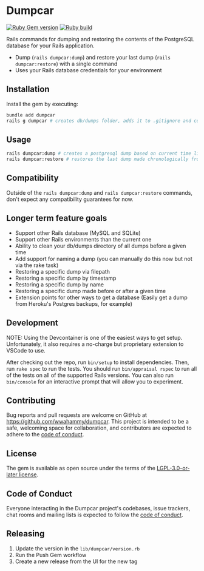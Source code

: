 # Dumpcar

[![Ruby Gem version](https://badge.fury.io/rb/dumpcar.svg)](https://rubygems.org/gems/dumpcar) [![Ruby build](https://github.com/wwahammy/dumpcar/actions/workflows/main.yml/badge.svg)](https://github.com/wwahammy/dumpcar/actions/workflows/main.yml)

Rails commands for dumping and restoring the contents of the PostgreSQL database for your Rails application.

- Dump (`rails dumpcar:dump`) and restore your last dump (`rails dumpcar:restore`) with a single command
- Uses your Rails database credentials for your environment

## Installation

Install the gem by executing:

```bash
bundle add dumpcar
rails g dumpcar # creates db/dumps folder, adds it to .gitignore and commits
```

## Usage

```bash
rails dumpcar:dump # creates a postgresql dump based on current time like db/dumps/20250601022124.dump
rails dumpcar:restore # restores the last dump made chronologically from the db/dumps directory
```

## Compatibility

Outside of the `rails dumpcar:dump` and `rails dumpcar:restore` commands, don't expect any compatibility guarantees for now.

## Longer term feature goals

- Support other Rails database (MySQL and SQLite)
- Support other Rails environments than the current one
- Ability to clean your db/dumps directory of all dumps before a given time
- Add support for naming a dump (you can manually do this now but not via the rake task)
- Restoring a specific dump via filepath
- Restoring a specific dump by timestamp
- Restoring a specific dump by name
- Restoring a specific dump made before or after a given time
- Extension points for other ways to get a database (Easily get a dump from Heroku's Postgres backups, for example)

## Development

NOTE: Using the Devcontainer is one of the easiest ways to get setup. Unfortunately, it also requires a no-charge but proprietary
extension to VSCode to use.

After checking out the repo, run `bin/setup` to install dependencies. Then, run `rake spec` to run the tests. You should run `bin/appraisal rspec` to run all of the tests on all of the supported Rails versions. You can also run `bin/console` for an interactive prompt that will allow you to experiment.

## Contributing

Bug reports and pull requests are welcome on GitHub at https://github.com/wwahammy/dumpcar. This project is intended to be a safe, welcoming space for collaboration, and contributors are expected to adhere to the [code of conduct](https://github.com/wwahammy/dumpcar/blob/main/CODE_OF_CONDUCT.md).

## License

The gem is available as open source under the terms of the [LGPL-3.0-or-later license](https://github.com/wwahammy/dumpcar/blob/main/LICENSE).

## Code of Conduct

Everyone interacting in the Dumpcar project's codebases, issue trackers, chat rooms and mailing lists is expected to follow the [code of conduct](https://github.com/wwahammy/dumpcar/blob/main/CODE_OF_CONDUCT.md).

## Releasing

1. Update the version in the `lib/dumpcar/version.rb`
2. Run the Push Gem workflow
3. Create a new release from the UI for the new tag
